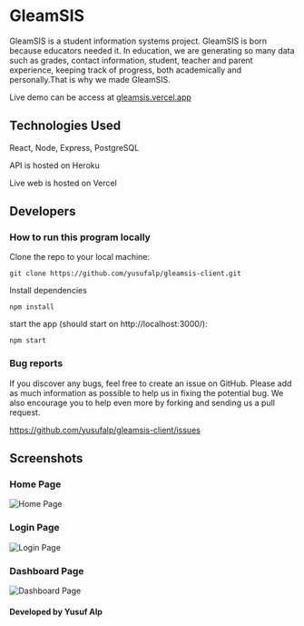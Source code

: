 # GleamSIS

GleamSIS is a student information systems project. GleamSIS is born because educators needed it. In education, we are generating so many data such as grades, contact information, student, teacher and parent experience, keeping track of progress, both academically and personally.That is why we made GleamSIS.

Live demo can be access at [gleamsis.vercel.app](https://gleamsis.vercel.app/)

## Technologies Used
React, Node, Express, PostgreSQL

API is hosted on Heroku

Live web is hosted on Vercel

## Developers

### How to run this program locally

Clone the repo to your local machine:

```
git clone https://github.com/yusufalp/gleamsis-client.git
```

Install dependencies

```
npm install
```

start the app (should start on http://localhost:3000/):

```
npm start
```

### Bug reports

If you discover any bugs, feel free to create an issue on GitHub. Please add as much information as
possible to help us in fixing the potential bug. We also encourage you to help even more by forking and
sending us a pull request.

https://github.com/yusufalp/gleamsis-client/issues


## Screenshots
### Home Page
![Home Page](https://i.ibb.co/PjVRChW/home-page.png)

### Login Page
![Login Page](https://i.ibb.co/wSwPdb8/login-page.png)

### Dashboard Page
![Dashboard Page](https://i.ibb.co/vHgxtCD/dash-page.png)


#### Developed by Yusuf Alp